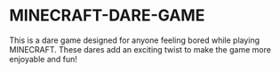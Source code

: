 # MINECRAFT-DARE-GAME
This is a dare game designed for anyone feeling bored while playing MINECRAFT. These dares add an exciting twist to make the game more enjoyable and fun!
